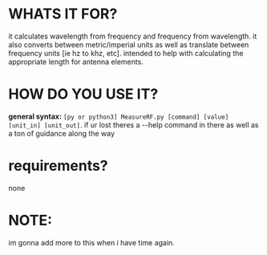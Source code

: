 <h1>WHATS IT FOR?</h1>
  it calculates wavelength from frequency and frequency from wavelength. it also converts between metric/imperial units as well as translate between frequency units [ie hz to khz, etc]. intended to help with calculating the appropriate length for antenna elements.
  
<h1>HOW DO YOU USE IT?</h1>
  <b>general syntax:</b>
  <code>[py or python3] MeasureRF.py [command] [value] [unit_in] [unit_out]</code>. if ur lost theres a --help command in there as well as a ton of guidance along the way
<h1>requirements?</h1>
none
<h1>NOTE:</h1>
im gonna add more to this when i have time again.